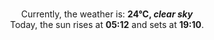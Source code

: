 <p  align="center"><br/>Currently, the weather is: <b> 24°C, <i>clear sky</i></b></br>Today, the sun rises at <b>05:12</b> and sets at <b>19:10</b>.</p>